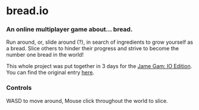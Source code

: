 # bread.io

### An online multiplayer game about... bread.

Run around, or, slide around (?), in search of ingredients to grow yourself as a bread.
Slice others to hinder their progress and strive to become the number one bread in the world!

This whole project was put together in 3 days for the [Jame Gam: IO Edition](https://itch.io/jam/jame-gam-io). You can find the original entry [here](https://rickroll.de/).

### Controls

WASD to move around,
Mouse click throughout the world to slice.